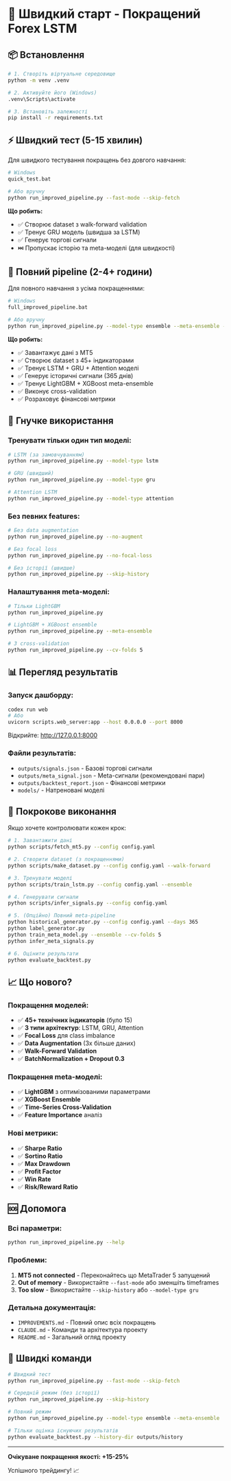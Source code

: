 # 🚀 Швидкий старт - Покращений Forex LSTM

## 📦 Встановлення

```bash
# 1. Створіть віртуальне середовище
python -m venv .venv

# 2. Активуйте його (Windows)
.venv\Scripts\activate

# 3. Встановіть залежності
pip install -r requirements.txt
```

## ⚡ Швидкий тест (5-15 хвилин)

Для швидкого тестування покращень без довгого навчання:

```bash
# Windows
quick_test.bat

# Або вручну
python run_improved_pipeline.py --fast-mode --skip-fetch
```

**Що робить:**
- ✅ Створює dataset з walk-forward validation
- ✅ Тренує GRU модель (швидша за LSTM)
- ✅ Генерує торгові сигнали
- ⏭️ Пропускає історію та meta-моделі (для швидкості)

## 🎯 Повний pipeline (2-4+ години)

Для повного навчання з усіма покращеннями:

```bash
# Windows
full_improved_pipeline.bat

# Або вручну
python run_improved_pipeline.py --model-type ensemble --meta-ensemble --cv-folds 5
```

**Що робить:**
- ✅ Завантажує дані з MT5
- ✅ Створює dataset з 45+ індикаторами
- ✅ Тренує LSTM + GRU + Attention моделі
- ✅ Генерує історичні сигнали (365 днів)
- ✅ Тренує LightGBM + XGBoost meta-ensemble
- ✅ Виконує cross-validation
- ✅ Розраховує фінансові метрики

## 🎨 Гнучке використання

### Тренувати тільки один тип моделі:

```bash
# LSTM (за замовчуванням)
python run_improved_pipeline.py --model-type lstm

# GRU (швидший)
python run_improved_pipeline.py --model-type gru

# Attention LSTM
python run_improved_pipeline.py --model-type attention
```

### Без певних features:

```bash
# Без data augmentation
python run_improved_pipeline.py --no-augment

# Без focal loss
python run_improved_pipeline.py --no-focal-loss

# Без історії (швидше)
python run_improved_pipeline.py --skip-history
```

### Налаштування meta-моделі:

```bash
# Тільки LightGBM
python run_improved_pipeline.py

# LightGBM + XGBoost ensemble
python run_improved_pipeline.py --meta-ensemble

# З cross-validation
python run_improved_pipeline.py --cv-folds 5
```

## 📊 Перегляд результатів

### Запуск дашборду:

```bash
codex run web
# Або
uvicorn scripts.web_server:app --host 0.0.0.0 --port 8000
```

Відкрийте: http://127.0.0.1:8000

### Файли результатів:

- `outputs/signals.json` - Базові торгові сигнали
- `outputs/meta_signal.json` - Meta-сигнали (рекомендовані пари)
- `outputs/backtest_report.json` - Фінансові метрики
- `models/` - Натреновані моделі

## 🔧 Покрокове виконання

Якщо хочете контролювати кожен крок:

```bash
# 1. Завантажити дані
python scripts/fetch_mt5.py --config config.yaml

# 2. Створити dataset (з покращеннями)
python scripts/make_dataset.py --config config.yaml --walk-forward

# 3. Тренувати моделі
python scripts/train_lstm.py --config config.yaml --ensemble

# 4. Генерувати сигнали
python scripts/infer_signals.py --config config.yaml

# 5. (Опційно) Повний meta-pipeline
python historical_generator.py --config config.yaml --days 365
python label_generator.py
python train_meta_model.py --ensemble --cv-folds 5
python infer_meta_signals.py

# 6. Оцінити результати
python evaluate_backtest.py
```

## 📈 Що нового?

### Покращення моделей:
- ✅ **45+ технічних індикаторів** (було 15)
- ✅ **3 типи архітектур**: LSTM, GRU, Attention
- ✅ **Focal Loss** для class imbalance
- ✅ **Data Augmentation** (3x більше даних)
- ✅ **Walk-Forward Validation**
- ✅ **BatchNormalization + Dropout 0.3**

### Покращення meta-моделі:
- ✅ **LightGBM** з оптимізованими параметрами
- ✅ **XGBoost Ensemble**
- ✅ **Time-Series Cross-Validation**
- ✅ **Feature Importance** аналіз

### Нові метрики:
- ✅ **Sharpe Ratio**
- ✅ **Sortino Ratio**
- ✅ **Max Drawdown**
- ✅ **Profit Factor**
- ✅ **Win Rate**
- ✅ **Risk/Reward Ratio**

## 🆘 Допомога

### Всі параметри:

```bash
python run_improved_pipeline.py --help
```

### Проблеми:

1. **MT5 not connected** - Переконайтесь що MetaTrader 5 запущений
2. **Out of memory** - Використайте `--fast-mode` або зменшіть timeframes
3. **Too slow** - Використайте `--skip-history` або `--model-type gru`

### Детальна документація:

- `IMPROVEMENTS.md` - Повний опис всіх покращень
- `CLAUDE.md` - Команди та архітектура проекту
- `README.md` - Загальний огляд проекту

## 🎉 Швидкі команди

```bash
# Швидкий тест
python run_improved_pipeline.py --fast-mode --skip-fetch

# Середній режим (без історії)
python run_improved_pipeline.py --skip-history

# Повний режим
python run_improved_pipeline.py --model-type ensemble --meta-ensemble

# Тільки оцінка існуючих результатів
python evaluate_backtest.py --history-dir outputs/history
```

---

**Очікуване покращення якості: +15-25%**

Успішного трейдингу! 📈
